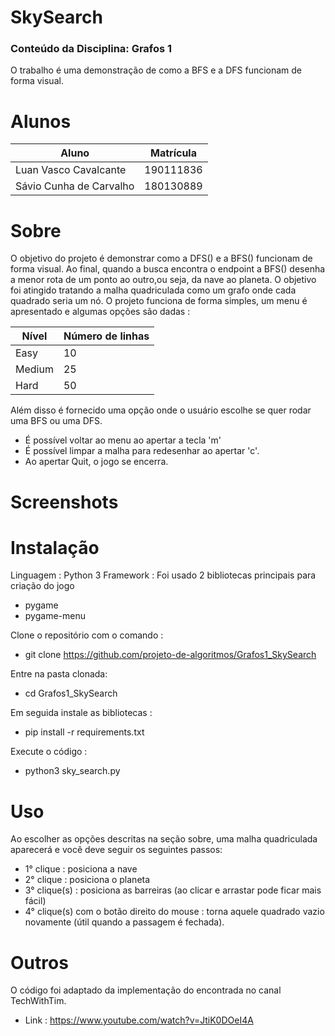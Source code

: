 # SkySearch

### Conteúdo da Disciplina: Grafos 1

O trabalho é uma demonstração de como a BFS e a DFS funcionam de forma visual. 

# Alunos

Aluno   | Matrícula
--------- | ------
Luan Vasco Cavalcante | 190111836
Sávio Cunha de Carvalho | 180130889

# Sobre
 O objetivo do projeto é demonstrar como a DFS() e a BFS() funcionam de forma visual.
 Ao final, quando a busca encontra o endpoint a BFS() desenha a menor rota de um ponto ao outro,ou seja, da nave ao planeta.
 O objetivo foi atingido tratando a malha quadriculada como um grafo onde cada quadrado seria um nó.
 O projeto funciona de forma simples, um menu é apresentado e algumas opções são dadas : 

Nível   | Número de linhas
--------- | ------
Easy | 10
Medium | 25
Hard | 50

Além disso é fornecido uma opção onde o usuário escolhe se quer rodar uma BFS ou uma DFS. 
 - É possível voltar ao menu ao apertar a tecla 'm'
 - É possível limpar a malha para redesenhar ao apertar 'c'.
 - Ao apertar Quit, o jogo se encerra.

# Screenshots

# Instalação
Linguagem : Python 3
Framework : Foi usado 2 bibliotecas principais para criação do jogo
  - pygame
  - pygame-menu
  
Clone o repositório com o comando :
- git clone https://github.com/projeto-de-algoritmos/Grafos1_SkySearch

Entre na pasta clonada:
- cd Grafos1_SkySearch

Em seguida instale as bibliotecas :
- pip install -r requirements.txt

Execute o código :
- python3 sky_search.py

# Uso 
Ao escolher as opções descritas na seção sobre, uma malha quadriculada aparecerá e você deve seguir os seguintes passos:
 - 1° clique : posiciona a nave
 - 2° clique : posiciona o planeta
 - 3° clique(s) : posiciona as barreiras (ao clicar e arrastar pode ficar mais fácil)
 - 4° clique(s) com o botão direito do mouse : torna aquele quadrado vazio novamente (útil quando a passagem é fechada).

# Outros 
O código foi adaptado da implementação do encontrada no canal TechWithTim.
- Link : https://www.youtube.com/watch?v=JtiK0DOeI4A
